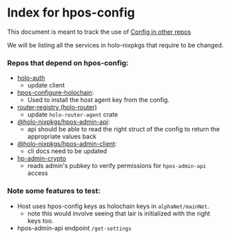 # Index for hpos-config

This document is meant to track the use of [Config in other repos](https://github.com/Holo-Host/hpos-config/blob/develop/core/src/config.rs#L59)

We will be listing all the services in holo-nixpkgs that require to be changed.

### Repos that depend on  hpos-config:

- [holo-auth](https://github.com/Holo-Host/holo-auth)
  - update client
- [hpos-configure-holochain](https://github.com/Holo-Host/hpos-configure-holochain):
  - Used to install the host agent key from the config.
- [router-registry (holo-router)](https://github.com/Holo-Host/router-registry)
  - update `holo-router-agent` crate
- [@holo-nixpkgs/hpos-admin-api]():
  - api should be able to read the right struct of the config to return the appropriate values back
- [@holo-nixpkgs/hpos-admin-client]():
  - cli docs need to be updated
- [hp-admin-crypto]()
  - reads admin's pubkey to verify permissions for `hpos-admin-api` access

### Note some features to test:

- Host uses hpos-config keys as holochain keys in `alphaNet/mainNet`.
  - note this would involve seeing that lair is initialized with the right keys too.
- hpos-admin-api endpoint `/get-settings`
